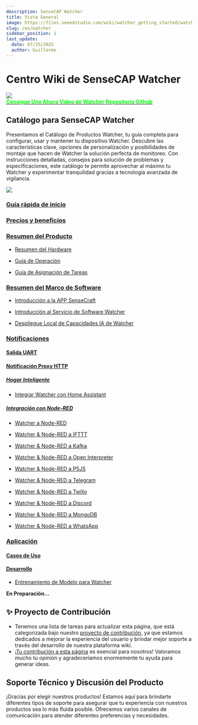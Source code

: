 ```yaml
---
description: SenseCAP Watcher
title: Vista General
image: https://files.seeedstudio.com/wiki/watcher_getting_started/watcherKS.png
slug: /es/watcher
sidebar_position: 1
last_update:
  date: 07/25/2025
  author: Guillermo
---
```


# Centro Wiki de SenseCAP Watcher

<div style={{textAlign:'center'}}><img src="https://files.seeedstudio.com/wiki/watcher_getting_started/watcherKS.jpg" style={{width:1000, height:'auto'}}/></div>

<div class="get_one_now_container" style={{textAlign: 'center'}}>
    <a class="get_one_now_item" href="https://www.seeedstudio.com/SenseCAP-Watcher-W1-A-p-5979.html">
            <strong><span><font color={'FFFFFF'} size={"4"}> Consigue Uno Ahora</font></span></strong>
    </a>
    <a class="get_one_now_item" href="https://www.youtube.com/watch?v=ny22Z0cAIqE">
            <strong><span><font color={'FFFFFF'} size={"4"}> Video de Watcher</font></span></strong>
    </a>
    <a class="get_one_now_item" href="https://github.com/Seeed-Studio/OSHW-SenseCAP-Watcher">
            <strong><span><font color={'FFFFFF'} size={"4"}> Repositorio Github</font></span></strong>
    </a>
</div>

## Catálogo para SenseCAP Watcher

Presentamos el Catálogo de Productos Watcher, tu guía completa para configurar, usar y mantener tu dispositivo Watcher. Descubre las características clave, opciones de personalización y posibilidades de montaje que hacen de Watcher la solución perfecta de monitoreo. Con instrucciones detalladas, consejos para solución de problemas y especificaciones, este catálogo te permite aprovechar al máximo tu Watcher y experimentar tranquilidad gracias a tecnología avanzada de vigilancia.

<div style={{textAlign:'center'}}><img src="https://files.seeedstudio.com/wiki/watcher_getting_started/Infrastructure.png" style={{width:1000, height:'auto'}}/></div>

### [Guía rápida de inicio](https://wiki.seeedstudio.com/getting_started_with_watcher/)

### [Precios y beneficios](https://wiki.seeedstudio.com/watcher_price/)

### [Resumen del Producto](https://wiki.seeedstudio.com/product_overview_with_watcher/)

- [Resumen del Hardware](https://wiki.seeedstudio.com/watcher_hardware_overview/)

- [Guía de Operación](https://wiki.seeedstudio.com/watcher_operation_guideline/)

- [Guía de Asignación de Tareas](https://wiki.seeedstudio.com/getting_started_with_watcher_task/)

### [Resumen del Marco de Software](https://wiki.seeedstudio.com/watcher_software_framework_overview/)

- [Introducción a la APP SenseCraft](https://wiki.seeedstudio.com/sensecap_app_introduction/)

- [Introducción al Servicio de Software Watcher](https://wiki.seeedstudio.com/watcher_software_service_framework/)

- [Despliegue Local de Capacidades IA de Watcher](https://wiki.seeedstudio.com/watcher_local_deploy/)

### [Notificaciones](https://wiki.seeedstudio.com/notifications_with_watcher_main_page/)

#### [Salida UART](https://wiki.seeedstudio.com/uart_output/)

#### [Notificación Proxy HTTP](https://wiki.seeedstudio.com/http_proxy_notification/)

##### [Hogar Inteligente](https://wiki.seeedstudio.com/smart_main_page/)

- [Integrar Watcher con Home Assistant](https://wiki.seeedstudio.com/integrate_watcher_to_ha/)

##### [Integración con Node-RED](https://wiki.seeedstudio.com/notification_with_watcher/)

- [Watcher a Node-RED](https://wiki.seeedstudio.com/watcher_to_node_red/)

- [Watcher & Node-RED a IFTTT](https://wiki.seeedstudio.com/watcher_node_red_to_ifttt/)

- [Watcher & Node-RED a Kafka](https://wiki.seeedstudio.com/watcher_node_red_to_kafka/)

- [Watcher & Node-RED a Open Interpreter](https://wiki.seeedstudio.com/watcher_node_red_to_open_interpreter/)

- [Watcher & Node-RED a P5JS](https://wiki.seeedstudio.com/watcher_node_red_to_p5js/)

- [Watcher & Node-RED a Telegram](https://wiki.seeedstudio.com/watcher_node_red_to_telegram/)

- [Watcher & Node-RED a Twilio](https://wiki.seeedstudio.com/watcher_node_red_to_twilio/)

- [Watcher & Node-RED a Discord](https://wiki.seeedstudio.com/watcher_node_red_to_discord/)

- [Watcher & Node-RED a MongoDB](https://wiki.seeedstudio.com/watcher_node_red_to_mongodb/)

- [Watcher & Node-RED a WhatsApp](https://wiki.seeedstudio.com/watcher_node_red_to_whatsapp/)

### [Aplicación](https://wiki.seeedstudio.com/applications_with_watcher_main_page/)

#### [Casos de Uso](https://wiki.seeedstudio.com/use_case/)

#### [Desarrollo](https://wiki.seeedstudio.com/development/)

- [Entrenamiento de Modelo para Watcher](https://wiki.seeedstudio.com/training_model_for_watcher/)

**En Preparación...**

## ✨ Proyecto de Contribución

- Tenemos una lista de tareas para actualizar esta página, que está categorizada bajo nuestro [proyecto de contribución](https://github.com/orgs/Seeed-Studio/projects/6/views/1?pane=issue&itemId=30957479), ya que estamos dedicados a mejorar la experiencia del usuario y brindar mejor soporte a través del desarrollo de nuestra plataforma wiki.
- ¡[Tu contribución a esta página](https://github.com/orgs/Seeed-Studio/projects/6/views/1?pane=issue&itemId=33962909) es esencial para nosotros! Valoramos mucho tu opinión y agradeceríamos enormemente tu ayuda para generar ideas.

## Soporte Técnico y Discusión del Producto

¡Gracias por elegir nuestros productos! Estamos aquí para brindarte diferentes tipos de soporte para asegurar que tu experiencia con nuestros productos sea lo más fluida posible. Ofrecemos varios canales de comunicación para atender diferentes preferencias y necesidades.

<div class="button_tech_support_container">
<a href="https://forum.seeedstudio.com/" class="button_forum"></a>
<a href="https://www.seeedstudio.com/contacts" class="button_email"></a>
</div>

<div class="button_tech_support_container">
<a href="https://discord.gg/eWkprNDMU7" class="button_discord"></a>
<a href="https://github.com/Seeed-Studio/wiki-documents/discussions/69" class="button_discussion"></a>
</div>
